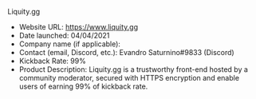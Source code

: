 Liquity.gg
- Website URL: https://www.liquity.gg
- Date launched: 04/04/2021
- Company name (if applicable): 
- Contact (email, Discord, etc.): Evandro Saturnino#9833 (Discord)
- Kickback Rate: 99%
- Product Description: Liquity.gg is a trustworthy front-end hosted by a community moderator, secured with HTTPS encryption and enable users of earning 99% of kickback rate.
